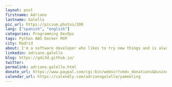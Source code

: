 ```yaml
---
layout: post
firstname: Adriano
lastname: Galello
pic_url: https://picsum.photos/200
lang: ["spanish", "english"]
categories: Programming DevOps
tags: Python AWS Docker MVP
city: Madrid
about: I'm a software developer who likes to try new things and is always looking for some new side projects to work on (and dropping the other ones 😬)
linkedin: adriano.galello
blog: https://gdi3d.github.io/
twitter: 
permalink: adriano.galello.html
donate_url: https://www.paypal.com/cgi-bin/webscr?cmd=_donations&business=adriano.galello%40gmail.com&item_name=Thanks&currency_code=USD&source=url"
calendar_url: https://calendly.com/adrianogalello/yameeting
---
```

